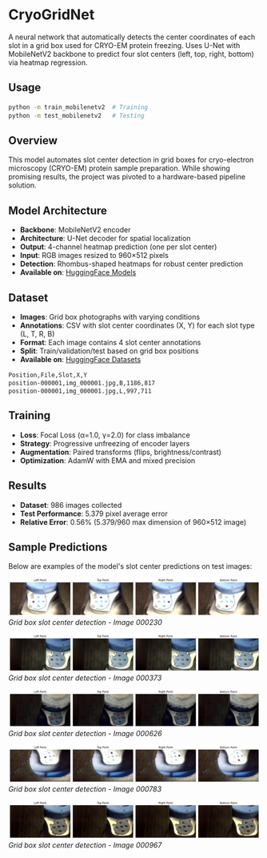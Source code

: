 # CryoGridNet

A neural network that automatically detects the center coordinates of each slot in a grid box used for CRYO-EM protein freezing. Uses U-Net with MobileNetV2 backbone to predict four slot centers (left, top, right, bottom) via heatmap regression.

## Usage

```bash
python -m train_mobilenetv2  # Training
python -m test_mobilenetv2   # Testing
```

## Overview

This model automates slot center detection in grid boxes for cryo-electron microscopy (CRYO-EM) protein sample preparation. While showing promising results, the project was pivoted to a hardware-based pipeline solution.

## Model Architecture

- **Backbone**: MobileNetV2 encoder
- **Architecture**: U-Net decoder for spatial localization
- **Output**: 4-channel heatmap prediction (one per slot center)
- **Input**: RGB images resized to 960×512 pixels
- **Detection**: Rhombus-shaped heatmaps for robust center prediction
- **Available on**: [HuggingFace Models](https://huggingface.co/galactixx/gridbox-net)

## Dataset

- **Images**: Grid box photographs with varying conditions
- **Annotations**: CSV with slot center coordinates (X, Y) for each slot type (L, T, R, B)
- **Format**: Each image contains 4 slot center annotations
- **Split**: Train/validation/test based on grid box positions
- **Available on**: [HuggingFace Datasets](https://huggingface.co/datasets/galactixx/cryogrid-boxes)

```
Position,File,Slot,X,Y
position-000001,img_000001.jpg,B,1186,817
position-000001,img_000001.jpg,L,997,711
```

## Training

- **Loss**: Focal Loss (α=1.0, γ=2.0) for class imbalance
- **Strategy**: Progressive unfreezing of encoder layers
- **Augmentation**: Paired transforms (flips, brightness/contrast)
- **Optimization**: AdamW with EMA and mixed precision

## Results

- **Dataset**: 986 images collected
- **Test Performance**: 5.379 pixel average error
- **Relative Error**: 0.56% (5.379/960 max dimension of 960×512 image)

## Sample Predictions

Below are examples of the model's slot center predictions on test images:

![Prediction Example 1](examples/preds_img_000230.jpg)
*Grid box slot center detection - Image 000230*

![Prediction Example 2](examples/preds_img_000373.jpg)
*Grid box slot center detection - Image 000373*

![Prediction Example 3](examples/preds_img_000626.jpg)
*Grid box slot center detection - Image 000626*

![Prediction Example 4](examples/preds_img_000783.jpg)
*Grid box slot center detection - Image 000783*

![Prediction Example 5](examples/preds_img_000967.jpg)
*Grid box slot center detection - Image 000967*
